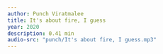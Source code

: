 ```yaml
---
author: Punch Viratmalee
title: It's about fire, I guess
year: 2020
description: 0.41 min
audio-src: "punch/It's about fire, I guess.mp3"
---
```

